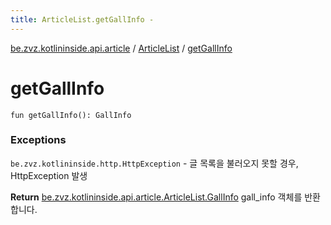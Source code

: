 ```yaml
---
title: ArticleList.getGallInfo - 
---
```


[be.zvz.kotlininside.api.article](../index.html) / [ArticleList](index.html) / [getGallInfo](./get-gall-info.html)

# getGallInfo

`fun getGallInfo(): GallInfo`

### Exceptions

`be.zvz.kotlininside.http.HttpException` - 글 목록을 불러오지 못할 경우, HttpException 발생

**Return**
[be.zvz.kotlininside.api.article.ArticleList.GallInfo](-gall-info/index.html) gall_info 객체를 반환합니다.

